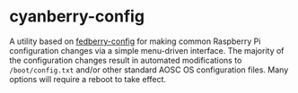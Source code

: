 cyanberry-config
===============

A utility based on [fedberry-config](https://github.com/fedberry/fedberry-config/)
for making common Raspberry Pi configuration changes via a simple
menu-driven interface. The majority of the configuration changes result in
automated modifications to `/boot/config.txt` and/or other standard
AOSC OS configuration files. Many options will require a reboot to take effect.
